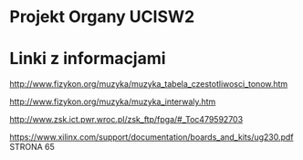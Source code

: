 ﻿# Projekt Organy UCISW2

# Linki z informacjami

http://www.fizykon.org/muzyka/muzyka_tabela_czestotliwosci_tonow.htm

http://www.fizykon.org/muzyka/muzyka_interwaly.htm

http://www.zsk.ict.pwr.wroc.pl/zsk_ftp/fpga/#_Toc479592703

https://www.xilinx.com/support/documentation/boards_and_kits/ug230.pdf     STRONA 65

